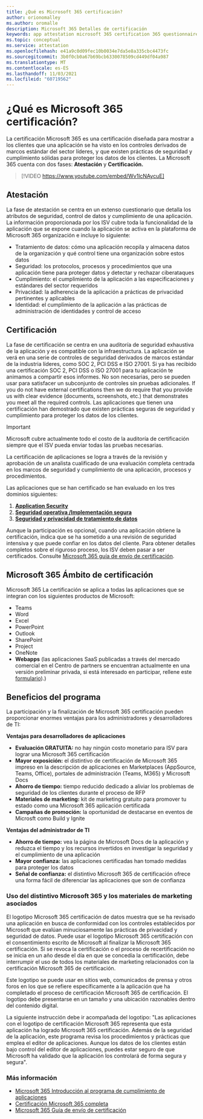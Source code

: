 ```yaml
---
title: ¿Qué es Microsoft 365 certificación?
author: orionomalley
ms.author: oromalle
description: Microsoft 365 Detalles de certificación
keywords: app attestation microsoft 365 certification 365 questionnaire appSource
ms.topic: conceptual
ms.service: attestation
ms.openlocfilehash: e41a9c0d09fec10b0034e7da5e8a335cbc4473fc
ms.sourcegitcommit: 3b0f0cb0a67b69bcb6330078509cd449df04a987
ms.translationtype: MT
ms.contentlocale: es-ES
ms.lasthandoff: 11/03/2021
ms.locfileid: "60719562"
---
```

# <a name="what-is-microsoft-365-certification"></a>¿Qué es Microsoft 365 certificación?

La certificación Microsoft 365 es una certificación diseñada para mostrar a los clientes que una aplicación se ha visto en los controles derivados de marcos estándar del sector líderes, y que existen prácticas de seguridad y cumplimiento sólidas para proteger los datos de los clientes. La Microsoft 365 cuenta con dos fases: **Atestación** y **Certificación.**

>[!VIDEO https://www.youtube.com/embed/Wv1lcNAycuE]


## <a name="attestation"></a>Atestación

La fase de atestación se centra en un extenso cuestionario que detalla los atributos de seguridad, control de datos y cumplimiento de una aplicación. La información proporcionada por los ISV cubre toda la funcionalidad de la aplicación que se expone cuando la aplicación se activa en la plataforma de Microsoft 365 organización e incluye lo siguiente:

- Tratamiento de datos: cómo una aplicación recopila y almacena datos de la organización y qué control tiene una organización sobre estos datos
- Seguridad: los protocolos, procesos y procedimientos que una aplicación tiene para proteger datos y detectar y rechazar ciberataques
- Cumplimiento: el cumplimiento de la aplicación a las especificaciones y estándares del sector requeridos
- Privacidad: la adherencia de la aplicación a prácticas de privacidad pertinentes y aplicables
- Identidad: el cumplimiento de la aplicación a las prácticas de administración de identidades y control de acceso


## <a name="certification"></a>Certificación

La fase de certificación se centra en una auditoría de seguridad exhaustiva de la aplicación y es compatible con la infraestructura. La aplicación se verá en una serie de controles de seguridad derivados de marcos estándar de la industria líderes, como SOC 2, PCI DSS e ISO 27001. Si ya has recibido una certificación SOC 2, PCI DSS o ISO 27001 para tu aplicación te animamos a compartir esos informes. No son necesarias, pero se pueden usar para satisfacer un subconjunto de controles sin pruebas adicionales. If you do not have external certifications then we do require that you provide us with clear evidence (documents, screenshots, etc.) that demonstrates you meet all the required controls. Las aplicaciones que tienen una certificación han demostrado que existen prácticas seguras de seguridad y cumplimiento para proteger los datos de los clientes. 

> [!IMPORTANT]
> Microsoft cubre actualmente todo el costo de la auditoría de certificación siempre que el ISV pueda enviar todas las pruebas necesarias.

La certificación de aplicaciones se logra a través de la revisión y aprobación de un analista cualificado de una evaluación completa centrada en los marcos de seguridad y cumplimiento de una aplicación, procesos y procedimientos. 

Las aplicaciones que se han certificado se han evaluado en los tres dominios siguientes:
1.  [**Application Security**]( https://docs.microsoft.com/en-us/microsoft-365-app-certification/docs/certification-submission-guide#application-security)
1.  [**Seguridad operativa /Implementación segura**]( https://docs.microsoft.com/en-us/microsoft-365-app-certification/docs/certification-submission-guide#operational-security)
1.  [**Seguridad y privacidad de tratamiento de datos**]( https://docs.microsoft.com/en-us/microsoft-365-app-certification/docs/certification-submission-guide#data-handling-security-and-privacy)

Aunque la participación es opcional, cuando una aplicación obtiene la certificación, indica que se ha sometido a una revisión de seguridad intensiva y que puede confiar en los datos del cliente. Para obtener detalles completos sobre el riguroso proceso, los ISV deben pasar a ser certificados. Consulte [Microsoft 365 guía de envío de certificación](https://docs.microsoft.com/microsoft-365-app-certification/docs/certification-submission-guide).

## <a name="microsoft-365-certification-scope"></a>Microsoft 365 Ámbito de certificación

Microsoft 365 La certificación se aplica a todas las aplicaciones que se integran con los siguientes productos de Microsoft:
- Teams
- Word
- Excel
- PowerPoint
- Outlook
- SharePoint
- Project
- OneNote
- **Webapps** (las aplicaciones SaaS publicadas a través del mercado comercial en el Centro de partners se encuentran actualmente en una versión preliminar privada, si está interesado en participar, rellene este [formulario](https://customervoice.microsoft.com/Pages/ResponsePage.aspx?id=v4j5cvGGr0GRqy180BHbR4cf3qxCU_RNtqjCSalFdSFUNDMzTVJKR0wzTEJRSFJVSk9OQUlOV0RJSyQlQCN0PWcu)).)

## <a name="program-benefits"></a>Beneficios del programa
La participación y la finalización de Microsoft 365 certificación pueden proporcionar enormes ventajas para los administradores y desarrolladores de TI:

**Ventajas para desarrolladores de aplicaciones**
-   **Evaluación GRATUITA:** no hay ningún costo monetario para ISV para lograr una Microsoft 365 certificación
-   **Mayor exposición:** el distintivo de certificación de Microsoft 365 impreso en la descripción de aplicaciones en Marketplaces (AppSource, Teams, Office), portales de administración (Teams, M365) y Microsoft Docs
-   **Ahorro de tiempo:** tiempo reducido dedicado a aliviar los problemas de seguridad de los clientes durante el proceso de RFP 
- **Materiales de marketing:** kit de marketing gratuito para promover tu estado como una Microsoft 365 aplicación certificada
- **Campañas de promoción:** la oportunidad de destacarse en eventos de Microsft como Build y Ignite

**Ventajas del administrador de TI**
- **Ahorro de tiempo:** vea la página de Microsoft Docs de la aplicación y reduzca el tiempo y los recursos invertidos en investigar la seguridad y el cumplimiento de una aplicación 
-   **Mayor confianza:** las aplicaciones certificadas han tomado medidas para proteger los datos 
-   **Señal de confianza:** el distintivo Microsoft 365 de certificación ofrece una forma fácil de diferenciar las aplicaciones que son de confianza


### <a name="using-the-microsoft-365-badge-and-associated-marketing-materials"></a>Uso del distintivo Microsoft 365 y los materiales de marketing asociados
El logotipo Microsoft 365 certificación de datos muestra que se ha revisado una aplicación en busca de conformidad con los controles establecidos por Microsoft que evalúan minuciosamente las prácticas de privacidad y seguridad de datos. Puede usar el logotipo Microsoft 365 certificación con el consentimiento escrito de Microsoft al finalizar la Microsoft 365 certificación. Si se revoca la certificación o el proceso de recertificación no se inicia en un año desde el día en que se concedía la certificación, debe interrumpir el uso de todos los materiales de marketing relacionados con la certificación Microsoft 365 de certificación. 

Este logotipo se puede usar en sitios web, comunicados de prensa y otros foros en los que se refiere específicamente a la aplicación que ha completado el proceso de certificación Microsoft 365 de certificación. El logotipo debe presentarse en un tamaño y una ubicación razonables dentro del contenido digital. 

La siguiente instrucción debe ir acompañada del logotipo: "Las aplicaciones con el logotipo de certificación Microsoft 365 representa que esta aplicación ha logrado Microsoft 365 certificación. Además de la seguridad de la aplicación, este programa revisa los procedimientos y prácticas que emplea el editor de aplicaciones. Aunque los datos de los clientes están bajo control del editor de aplicaciones, puedes estar seguro de que Microsoft ha validado que la aplicación los controlará de forma segura y segura".


### <a name="learn-more"></a>Más información
* [Microsoft 365 Introducción al programa de cumplimiento de aplicaciones](~/overview.md)  
* [Certificación Microsoft 365 completa](~/docs/certification.md)  
* [Microsoft 365 Guía de envío de certificación](~/docs/certification-submission-guide.md)

